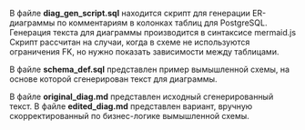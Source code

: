 В файле **diag_gen_script.sql** находится скрипт для генерации ER-диаграммы по комментариям в колонках таблиц для PostgreSQL. Генерация текста для диаграммы производится в синтаксисе mermaid.js Скрипт рассчитан на случаи, когда в схеме не используются ограничения FK, но нужно показать зависимости между таблицами.

В файле **schema_def.sql** представлен пример вымышленной схемы, на основе которой сгенерирован текст для диаграммы.

В файле **original_diag.md** представлен исходный сгенерированный текст. В файле **edited_diag.md** представлен вариант, вручную скорректированный по бизнес-логике вымышленной схемы.